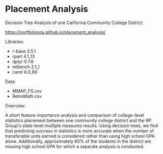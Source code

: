 # Placement Analysis
Decision Tree Analysis of one California Community College District

https://portfoliosqa.github.io/placement_analysis/

Libraries:

- r-base 3.5.1
- rpart 4.1_13
- dplyr 0.7.6
- mlbench 2.1_1
- caret 6.0_80

Data:

- MMAP_FS.csv
- RetroMath.csv

Overview:

A short feature importance analysis and comparison of college-level statistics placement between one community college district and the RP Group's state-level multiple measures results. Using decision trees, we find that predicting success in statistics is more accurate when the number of transferable units earned is considered rather than using high school GPA alone.  Additionally, approximately 60% of the students in the district are missing high school GPA for which a separate analysis is conducted.
